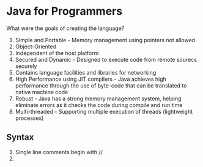# Java for Programmers

What were the goals of creating the language?
1. Simple and Portable - Memory management using pointers not allowed
2. Object-Oriented
3. Independent of the host platform
4. Secured and Dynamic - Designed to execute code from remote sourecs securely
5. Contains language facilities and libraries for networking
6. High Performance using JIT compilers - Java achieves high performance through the use of byte-code that can be translated to native machine code
7. Robust - Java has a strong memory management system, helping eliminate errors as it checks the code during compile and run time
8. Multi-threaded - Supporting multiple execution of threads (lightweight processes)

## Syntax

1. Single line comments begin with //
2. 